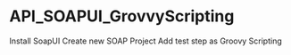 # API_SOAPUI_GrovvyScripting
Install SoapUI
Create new SOAP Project
Add test step as Groovy Scripting

